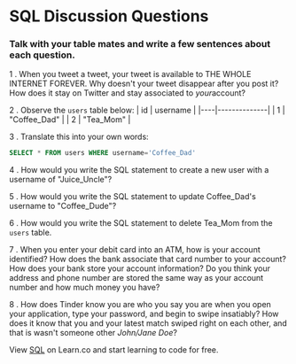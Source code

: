 # SQL Discussion Questions

### Talk with your table mates and write a few sentences about each question.

1 . When you tweet a tweet, your tweet is available to THE WHOLE INTERNET FOREVER. Why doesn't your tweet disappear after you post it? How does it stay on Twitter and stay associated to ​_your_​ account?

2 . Observe the `users` table below:
| id | username     |
|----|--------------|
| 1  | "Coffee_Dad" |
| 2  | "Tea_Mom"    |

3 . Translate this into your own words:
```sql
SELECT * FROM users WHERE username='Coffee_Dad'
```

4 . How would you write the SQL statement to create a new user with a username of "Juice_Uncle"?

5 . How would you write the SQL statement to update Coffee_Dad's username to "Coffee_Dude"?

6 . How would you write the SQL statement to delete Tea_Mom from the `users` table.

7 . When you enter your debit card into an ATM, how is your account identified? How does the bank associate that card number to your account? How does your bank store your account information? Do you think your address and phone number are stored the same way as your account number and how much money you have?

8 . How does Tinder know you are who you say you are when you open your application, type your password, and begin to swipe insatiably? How does it know that you and your latest match swiped right on each other, and that is wasn't someone other _John/Jane Doe_?

<p class='util--hide'>View <a href='https://learn.co/lessons/week-2-day-3-discussion'>SQL</a> on Learn.co and start learning to code for free.</p>
